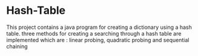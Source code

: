 # Hash-Table
This project contains a java program for creating a dictionary using a hash table. three methods for creating a searching through a hash table are implemented which are : linear probing, quadratic probing and sequential chaining
